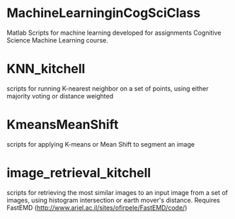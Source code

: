 # MachineLearninginCogSciClass
Matlab Scripts for machine learning developed for assignments Cognitive Science Machine Learning course.

# KNN_kitchell
scripts for running K-nearest neighbor on a set of points, using either majority voting or distance weighted

# KmeansMeanShift
scripts for applying K-means or Mean Shift to segment an image

# image_retrieval_kitchell
scripts for retrieving the most similar images to an input image from a set of images, using histogram intersection or earth mover's distance. Requires FastEMD (http://www.ariel.ac.il/sites/ofirpele/FastEMD/code/)
